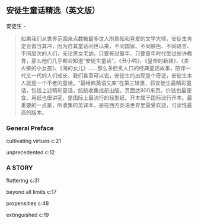 ## 安徒生童话精选（英文版）

安徒生  -  

> 如果我们从世界范围来点数被最多世人所熟知和喜爱的文学大师，安徒生肯定会首当其冲，因为自其童话问世以来，不同国家、不同肤色、不同语言、不同层次的人们，无论男女老幼，只要有过童年、只要童年时代受过些许教育，那么他们几乎都会知道“安徒生童话”。《丑小鸭》、《皇帝的新装》、《卖火柴的小女孩》、《海的女儿》……那么多脍炙人口的经典童话故事，陪伴一代又一代的人们成长，我们甚至可以说，安徒生的出现是个奇迹，安徒生本人就是一个不老的童话。“最经典英语文库”在第三辑里，将安徒生最精彩童话，包括上述精彩童话，统统收集成册出版。页面达900来页。价钱也最便宜。用纸也很讲究，是国际上最流行的轻型纸。开本属于国际流行开本。最重要的一点是，所收集的英译本，是在西方英语世界里最受欢迎，可读性最高的版本。

### General Preface

cultivating virtues c:21

unprecedented c:12

### A STORY

 fluttering  c:31

beyond all limits c:17

propensities c:48

 extinguished c:19

